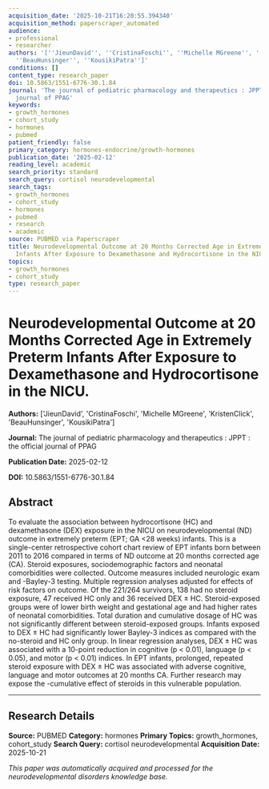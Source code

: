 ```yaml
---
acquisition_date: '2025-10-21T16:20:55.394340'
acquisition_method: paperscraper_automated
audience:
- professional
- researcher
authors: '[''JieunDavid'', ''CristinaFoschi'', ''Michelle MGreene'', ''KristenClick'',
  ''BeauHunsinger'', ''KousikiPatra'']'
conditions: []
content_type: research_paper
doi: 10.5863/1551-6776-30.1.84
journal: 'The journal of pediatric pharmacology and therapeutics : JPPT : the official
  journal of PPAG'
keywords:
- growth_hormones
- cohort_study
- hormones
- pubmed
patient_friendly: false
primary_category: hormones-endocrine/growth-hormones
publication_date: '2025-02-12'
reading_level: academic
search_priority: standard
search_query: cortisol neurodevelopmental
search_tags:
- growth_hormones
- cohort_study
- hormones
- pubmed
- research
- academic
source: PUBMED via Paperscraper
title: Neurodevelopmental Outcome at 20 Months Corrected Age in Extremely Preterm
  Infants After Exposure to Dexamethasone and Hydrocortisone in the NICU.
topics:
- growth_hormones
- cohort_study
type: research_paper
---
```


# Neurodevelopmental Outcome at 20 Months Corrected Age in Extremely Preterm Infants After Exposure to Dexamethasone and Hydrocortisone in the NICU.

**Authors:** ['JieunDavid', 'CristinaFoschi', 'Michelle MGreene', 'KristenClick', 'BeauHunsinger', 'KousikiPatra']

**Journal:** The journal of pediatric pharmacology and therapeutics : JPPT : the official journal of PPAG

**Publication Date:** 2025-02-12

**DOI:** 10.5863/1551-6776-30.1.84

## Abstract

To evaluate the association between hydrocortisone (HC) and dexamethasone (DEX) exposure in the NICU on neurodevelopmental (ND) outcome in extremely preterm (EPT; GA <28 weeks) infants. This is a single-center retrospective cohort chart review of EPT infants born between 2011 to 2016 compared in terms of ND outcome at 20 months corrected age (CA). Steroid exposures, sociodemographic factors and neonatal comorbidities were collected. Outcome measures included neurologic exam and -Bayley-3 testing. Multiple regression analyses adjusted for effects of risk factors on outcome. Of the 221/264 survivors, 138 had no steroid exposure, 47 received HC only and 36 received DEX ± HC. Steroid-exposed groups were of lower birth weight and gestational age and had higher rates of neonatal comorbidities. Total duration and cumulative dosage of HC was not significantly different between steroid-exposed groups. Infants exposed to DEX ± HC had significantly lower Bayley-3 indices as compared with the no-steroid and HC only group. In linear regression analyses, DEX ± HC was associated with a 10-point reduction in cognitive (p < 0.01), language (p < 0.05), and motor (p < 0.01) indices. In EPT infants, prolonged, repeated steroid exposure with DEX ± HC was associated with adverse cognitive, language and motor outcomes at 20 months CA. Further research may expose the -cumulative effect of steroids in this vulnerable population.

---

## Research Details

**Source:** PUBMED
**Category:** hormones
**Primary Topics:** growth_hormones, cohort_study
**Search Query:** cortisol neurodevelopmental
**Acquisition Date:** 2025-10-21

*This paper was automatically acquired and processed for the neurodevelopmental disorders knowledge base.*
